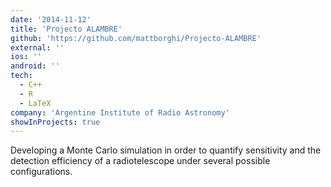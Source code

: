 ```yaml
---
date: '2014-11-12'
title: 'Projecto ALAMBRE'
github: 'https://github.com/mattborghi/Projecto-ALAMBRE'
external: ''
ios: ''
android: ''
tech:
  - C++
  - R
  - LaTeX
company: 'Argentine Institute of Radio Astronomy'
showInProjects: true
---
```


Developing a Monte Carlo simulation in order to quantify sensitivity and the detection efficiency of a radiotelescope under several possible configurations.